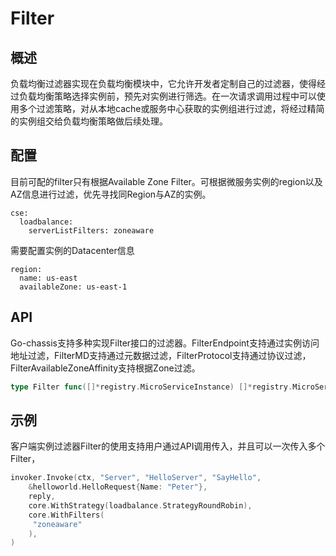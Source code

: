 # Filter
## 概述

负载均衡过滤器实现在负载均衡模块中，它允许开发者定制自己的过滤器，使得经过负载均衡策略选择实例前，预先对实例进行筛选。在一次请求调用过程中可以使用多个过滤策略，对从本地cache或服务中心获取的实例组进行过滤，将经过精简的实例组交给负载均衡策略做后续处理。

## 配置

目前可配的filter只有根据Available Zone Filter。可根据微服务实例的region以及AZ信息进行过滤，优先寻找同Region与AZ的实例。

```
cse:
  loadbalance:
    serverListFilters: zoneaware
```

需要配置实例的Datacenter信息

```
region:
  name: us-east
  availableZone: us-east-1
```

## API

Go-chassis支持多种实现Filter接口的过滤器。FilterEndpoint支持通过实例访问地址过滤，FilterMD支持通过元数据过滤，FilterProtocol支持通过协议过滤，FilterAvailableZoneAffinity支持根据Zone过滤。

```go
type Filter func([]*registry.MicroServiceInstance) []*registry.MicroServiceInstance
```

## 示例

客户端实例过滤器Filter的使用支持用户通过API调用传入，并且可以一次传入多个Filter，

```go
invoker.Invoke(ctx, "Server", "HelloServer", "SayHello",
    &helloworld.HelloRequest{Name: "Peter"},
    reply,
    core.WithStrategy(loadbalance.StrategyRoundRobin),
    core.WithFilters(
     "zoneaware"
    ),
)
```



